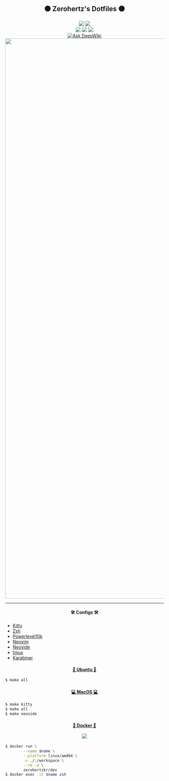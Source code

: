<h2 align = "center">
    ⚫️ Zerohertz's Dotfiles ⚫️
</h2>

<div align="center">
<a href="macos"><img src="https://img.shields.io/badge/MacOS-000?style=for-the-badge&logo=apple" /></a>
<a href="linux"><img src="https://img.shields.io/badge/Ubuntu-000?style=for-the-badge&logo=ubuntu" /></a>
<br/>
<a href=".config/kitty/kitty.conf"><img src="https://img.shields.io/badge/Kitty-000?style=for-the-badge&logo=gnometerminal" /></a>
<a href=".zshrc"><img src="https://img.shields.io/badge/Zsh-000?style=for-the-badge&logo=zsh" /></a>
<a href="https://github.com/Zerohertz/nvim"><img src="https://img.shields.io/badge/Neovim-000?style=for-the-badge&logo=neovim" /></a>
<br/>
<a href="https://deepwiki.com/Zerohertz/dotfiles"><img src="https://deepwiki.com/badge.svg" alt="Ask DeepWiki"></a>
<img width="1773" alt="neovim" src="https://github.com/user-attachments/assets/15110871-bc98-4d9a-a855-c975638bb45a" />
</div>

---

<h4 align = "center">
    🛠️ Configs 🛠️
</h4>

- [Kitty](.config/kitty/kitty.conf)
- [Zsh](.zshrc)
- [Powerlevel10k](.p10k.zsh)
- [Neovim](https://github.com/Zerohertz/nvim)
- [Neovide](.config/neovide/config.toml)
- [tmux](.tmux.conf)
- [Karabiner](.config/karabiner)

<h4 align = "center">
    <a href="linux">🐧 Ubuntu 🐧</a>
</h4>

<!-- markdownlint-disable -->

```bash
$ make all
```

<!-- markdownlint-enable -->

<h4 align = "center">
    <a href="macos">💻 MacOS 💻</a>
</h4>

<!-- markdownlint-disable -->

```bash
$ make kitty
$ make all
$ make neovide
```

<!-- markdownlint-enable -->
<h4 align = "center">
    <a href="https://hub.docker.com/r/zerohertzkr/dev">🐳 Docker 🐳</a>
    <br/>
    <br/>
    <a href = "https://hub.docker.com/r/zerohertzkr/dev"><img src="https://img.shields.io/docker/v/zerohertzkr/dev?style=for-the-badge&logo=Docker&label=zerohertzkr/dev&labelColor=800a0a"/></a>
</h4>

<!-- markdownlint-disable -->

```bash
$ docker run \
        --name $name \
        --platform linux/amd64 \
        -v ./:/workspace \
        --rm -d \
        zerohertzkr/dev
$ docker exec -it $name zsh
```

<!-- markdownlint-enable -->
